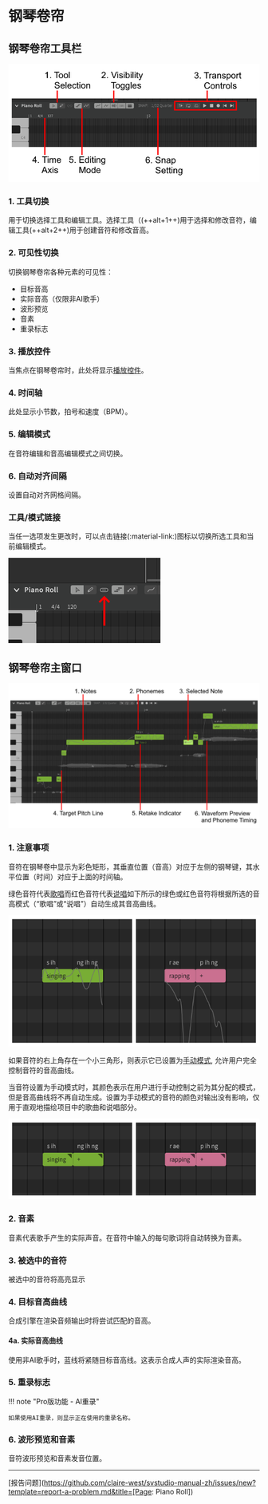 # 钢琴卷帘

## 钢琴卷帘工具栏

![钢琴卷帘](../img/workspace/piano-roll-controls-2.png)

### 1. 工具切换
用于切换选择工具和编辑工具。选择工具（(++alt+1++)用于选择和修改音符，编辑工具(++alt+2++)用于创建音符和修改音高。

### 2. 可见性切换
切换钢琴卷帘各种元素的可见性：

- 目标音高
- 实际音高（仅限非AI歌手）
- 波形预览
- 音素
- 重录标志

### 3. 播放控件
当焦点在钢琴卷帘时，此处将显示[播放控件](../quickstart/playback.md)。

### 4. 时间轴
此处显示小节数，拍号和速度（BPM）。

### 5. 编辑模式
在音符编辑和音高编辑模式之间切换。

### 6. 自动对齐间隔
设置自动对齐网格间隔。

### 工具/模式链接
当任一选项发生更改时，可以点击链接(:material-link:)图标以切换所选工具和当前编辑模式。

![工具/模式链接](../img/workspace/tool-mode-link.png)

## 钢琴卷帘主窗口

![钢琴卷帘](../img/workspace/piano-roll.png)

### 1. 注意事项
音符在钢琴卷中显示为彩色矩形，其垂直位置（音高）对应于左侧的钢琴键，其水平位置（时间）对应于上面的时间轴。

绿色音符代表[歌唱](../ai-functions/pitch-mode-sing.md)而红色音符代表[说唱](../ai-functions/pitch-mode-rap.md)如下所示的绿色或红色音符将根据所选的音高模式（“歌唱”或“说唱”）自动生成其音高曲线。

![歌唱和说唱音符](../img/quickstart/pitch-mode-colors.png)

如果音符的右上角存在一个小三角形，则表示它已设置为[手动模式](../advanced/pitch-mode-manual.md), 允许用户完全控制音符的音高曲线。

当音符设置为手动模式时，其颜色表示在用户进行手动控制之前为其分配的模式，但是音高曲线将不再自动生成。设置为手动模式的音符的颜色对输出没有影响，仅用于直观地描绘项目中的歌曲和说唱部分。

![手动模式音符](../img/quickstart/pitch-mode-indicator.png)

### 2. 音素
音素代表歌手产生的实际声音。在音符中输入的每句歌词将自动转换为音素。

### 3. 被选中的音符
被选中的音符将高亮显示

### 4. 目标音高曲线
合成引擎在渲染音频输出时将尝试匹配的音高。

#### 4a. 实际音高曲线
使用非AI歌手时，蓝线将紧随目标音高线。这表示合成人声的实际渲染音高。

### 5. 重录标志
!!! note "Pro版功能 - AI重录"

    如果使用AI重录，则显示正在使用的重录名称。

### 6. 波形预览和音素
音符波形预览和音素发音位置。

---

[报告问题](https://github.com/claire-west/svstudio-manual-zh/issues/new?template=report-a-problem.md&title=[Page: Piano Roll])